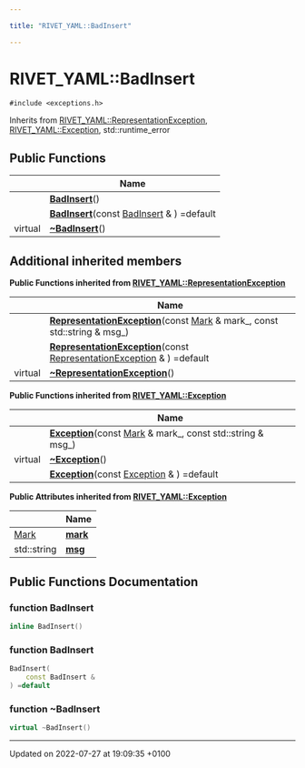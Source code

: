 ```yaml
---

title: "RIVET_YAML::BadInsert"

---
```


# RIVET_YAML::BadInsert






`#include <exceptions.h>`

Inherits from [RIVET_YAML::RepresentationException](http://example.org/classes/classrivet__yaml_1_1representationexception/), [RIVET_YAML::Exception](http://example.org/classes/classrivet__yaml_1_1exception/), std::runtime_error

## Public Functions

|                | Name           |
| -------------- | -------------- |
| | **[BadInsert](http://example.org/classes/classrivet__yaml_1_1badinsert/#function-badinsert)**() |
| | **[BadInsert](http://example.org/classes/classrivet__yaml_1_1badinsert/#function-badinsert)**(const <a href="http://example.org/classes/classrivet__yaml_1_1badinsert/">BadInsert</a> & ) =default |
| virtual | **[~BadInsert](http://example.org/classes/classrivet__yaml_1_1badinsert/#function-~badinsert)**() |

## Additional inherited members

**Public Functions inherited from [RIVET_YAML::RepresentationException](http://example.org/classes/classrivet__yaml_1_1representationexception/)**

|                | Name           |
| -------------- | -------------- |
| | **[RepresentationException](http://example.org/classes/classrivet__yaml_1_1representationexception/#function-representationexception)**(const <a href="http://example.org/classes/structrivet__yaml_1_1mark/">Mark</a> & mark_, const std::string & msg_) |
| | **[RepresentationException](http://example.org/classes/classrivet__yaml_1_1representationexception/#function-representationexception)**(const <a href="http://example.org/classes/classrivet__yaml_1_1representationexception/">RepresentationException</a> & ) =default |
| virtual | **[~RepresentationException](http://example.org/classes/classrivet__yaml_1_1representationexception/#function-~representationexception)**() |

**Public Functions inherited from [RIVET_YAML::Exception](http://example.org/classes/classrivet__yaml_1_1exception/)**

|                | Name           |
| -------------- | -------------- |
| | **[Exception](http://example.org/classes/classrivet__yaml_1_1exception/#function-exception)**(const <a href="http://example.org/classes/structrivet__yaml_1_1mark/">Mark</a> & mark_, const std::string & msg_) |
| virtual | **[~Exception](http://example.org/classes/classrivet__yaml_1_1exception/#function-~exception)**() |
| | **[Exception](http://example.org/classes/classrivet__yaml_1_1exception/#function-exception)**(const <a href="http://example.org/classes/classrivet__yaml_1_1exception/">Exception</a> & ) =default |

**Public Attributes inherited from [RIVET_YAML::Exception](http://example.org/classes/classrivet__yaml_1_1exception/)**

|                | Name           |
| -------------- | -------------- |
| <a href="http://example.org/classes/structrivet__yaml_1_1mark/">Mark</a> | **[mark](http://example.org/classes/classrivet__yaml_1_1exception/#variable-mark)**  |
| std::string | **[msg](http://example.org/classes/classrivet__yaml_1_1exception/#variable-msg)**  |


## Public Functions Documentation

### function BadInsert

```cpp
inline BadInsert()
```


### function BadInsert

```cpp
BadInsert(
    const BadInsert & 
) =default
```


### function ~BadInsert

```cpp
virtual ~BadInsert()
```


-------------------------------

Updated on 2022-07-27 at 19:09:35 +0100